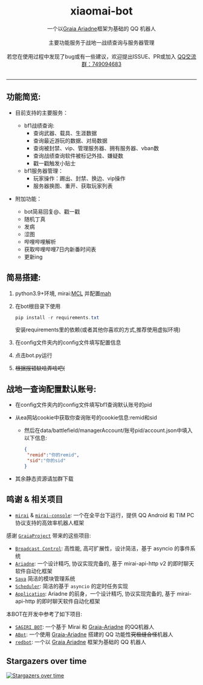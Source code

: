 <div align="center">

<h1>xiaomai-bot</h1>
<img src="https://img.shields.io/badge/python-3.8+-blue.svg" alt=""/>

<div>一个以<a href="https://github.com/GraiaProject/Ariadne">Graia Ariadne</a>框架为基础的 QQ 机器人</div>
<br>

<div>主要功能服务于战地一战绩查询与服务器管理</div>
<br>

<div>若您在使用过程中发现了bug或有一些建议，欢迎提出ISSUE、PR或加入 <a href="https://jq.qq.com/?_wv=1027&k=1YEq9zks">QQ交流群：749094683</a> </div>
<br>
</div>

----
## 功能简览:
- 目前支持的主要服务：
    - bf1战绩查询:
      - 查询武器、载具、生涯数据
      - 查询最近游玩的数据、对局数据
      - 查询被封禁、vip、管理服务器、拥有服务器、vban数
      - 查询战绩查询软件被标记外挂、嫌疑数
      - 戳一戳触发小贴士
    - bf1服务器管理：
      - 玩家操作：踢出、封禁、换边、vip操作
      - 服务器换图、重开、获取玩家列表

- 附加功能：
  - bot简易回复@、戳一戳
  - 随机丁真
  - 发病
  - 涩图
  - 哔哩哔哩解析
  - 获取哔哩哔哩7日内新番时间表
  - 更新ing   
    
## 简易搭建:

1. python3.9+环境, mirai:[MCL](https://docs.mirai.mamoe.net/ConsoleTerminal.html) 并配置[mah](https://docs.mirai.mamoe.net/mirai-api-http/)

2. 在bot根目录下使用
   ``` powershell
   pip install -r requirements.txt
   ```
   安装requirements里的依赖(或者其他你喜欢的方式,推荐使用虚拟环境)
3. 在config文件夹内的config文件填写配置信息
4. 点击bot.py运行
5. ~~根据报错缺啥弄啥吧(~~


## 战地一查询配置默认账号:

- 在config文件夹内的config文件填写bf1查询默认账号的pid
- 从ea网站cookie中获取你查询账号的cookie信息:remid和sid
  
   - 然后在data/battlefield/managerAccount/账号pid/account.json中填入以下信息:
      ```json
      {
       "remid":"你的remid",
       "sid":"你的sid"
      }
      ```
   
- 其余静态资源请加群下载


## 鸣谢 & 相关项目
- [`mirai`](https://github.com/mamoe/mirai) & [`mirai-console`](https://github.com/mamoe/mirai-console): 一个在全平台下运行，提供 QQ Android 和 TIM PC 协议支持的高效率机器人框架


感谢 [`GraiaProject`](https://github.com/GraiaProject) 带来的这些项目:

- [`Broadcast Control`](https://github.com/GraiaProject/BroadcastControl): 高性能, 高可扩展性，设计简洁，基于 asyncio 的事件系统
- [`Ariadne`](https://github.com/GraiaProject/Ariadne): 一个设计精巧, 协议实现完备的, 基于 mirai-api-http v2 的即时聊天软件自动化框架
- [`Saya`](https://github.com/GraiaProject/Saya) 简洁的模块管理系统
- [`Scheduler`](https://github.com/GraiaProject/Scheduler): 简洁的基于 `asyncio` 的定时任务实现
- [`Application`](https://github.com/GraiaProject/Application): Ariadne 的前身，一个设计精巧, 协议实现完备的, 基于 mirai-api-http 的即时聊天软件自动化框架

本BOT在开发中参考了如下项目:
- [`SAGIRI BOT`](https://github.com/SAGIRI-kawaii/sagiri-bot): 一个基于 Mirai 和 [Graia-Ariadne](https://github.com/GraiaProject/Ariadne) 的QQ机器人
- [`ABot`](https://github.com/djkcyl/ABot-Graia/): 一个使用 [Graia-Ariadne](https://github.com/GraiaProject/Ariadne) 搭建的 QQ 功能性~~究极缝合怪~~机器人
- [`redbot`](https://github.com/Redlnn/redbot): 一个以 [Graia Ariadne](https://github.com/GraiaProject/Ariadne) 框架为基础的 QQ 机器人

## Stargazers over time

[![Stargazers over time](https://starchart.cc/g1331/xiaomai-bot.svg)](https://starchart.cc/g1331/xiaomai-bot)
